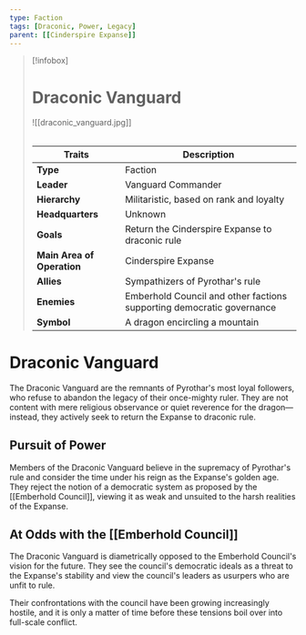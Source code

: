 ```yaml
---
type: Faction
tags: [Draconic, Power, Legacy]
parent: [[Cinderspire Expanse]]
---
```

> [!infobox]
> # Draconic Vanguard
> ![[draconic_vanguard.jpg]]
> ######
> | Traits         | Description                                                                                                                           |
> | -------------- | ------------------------------------------------------------------------------------------------------------------------------------- |
> | **Type** | Faction |
> | **Leader** | Vanguard Commander |
> | **Hierarchy** | Militaristic, based on rank and loyalty |
> | **Headquarters** | Unknown |
> | **Goals** | Return the Cinderspire Expanse to draconic rule |
> | **Main Area of Operation** | Cinderspire Expanse |
> | **Allies** | Sympathizers of Pyrothar's rule |
> | **Enemies** | Emberhold Council and other factions supporting democratic governance |
> | **Symbol** | A dragon encircling a mountain |
# Draconic Vanguard

The Draconic Vanguard are the remnants of Pyrothar's most loyal followers, who refuse to abandon the legacy of their once-mighty ruler. They are not content with mere religious observance or quiet reverence for the dragon—instead, they actively seek to return the Expanse to draconic rule.

## Pursuit of Power

Members of the Draconic Vanguard believe in the supremacy of Pyrothar's rule and consider the time under his reign as the Expanse's golden age. They reject the notion of a democratic system as proposed by the [[Emberhold Council]], viewing it as weak and unsuited to the harsh realities of the Expanse.

## At Odds with the [[Emberhold Council]]

The Draconic Vanguard is diametrically opposed to the Emberhold Council's vision for the future. They see the council's democratic ideals as a threat to the Expanse's stability and view the council's leaders as usurpers who are unfit to rule.

Their confrontations with the council have been growing increasingly hostile, and it is only a matter of time before these tensions boil over into full-scale conflict.